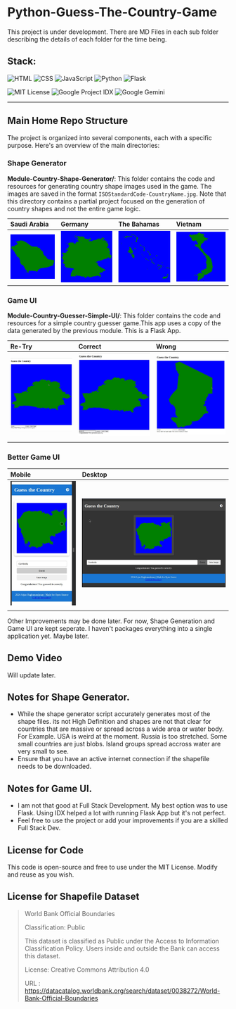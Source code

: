 # Python-Guess-The-Country-Game

This project is under development. There are MD Files in each sub folder describing the details of each folder for the time being. 

## Stack:
![HTML](https://img.shields.io/badge/HTML-%23E34F26?logo=html5&logoColor=white)
![CSS](https://img.shields.io/badge/CSS-%231572B6?logo=css3&logoColor=white)
![JavaScript](https://img.shields.io/badge/JavaScript-%23F7DF1C?logo=javascript&logoColor=black)
![Python](https://img.shields.io/badge/Python-%23239CFF?logo=python&logoColor=white)
![Flask](https://img.shields.io/badge/Flask-%23000?logo=flask&logoColor=white)


![MIT License](https://img.shields.io/badge/License-MIT-green)
![Google Project IDX](https://img.shields.io/badge/Assisted%20By-Google%20Project%20IDX-lightgrey)
![Google Gemini](https://img.shields.io/badge/Assisted%20By-Google%20Gemini-lightgrey)

---
## Main Home Repo Structure

The project is organized into several components, each with a specific purpose. Here's an overview of the main directories:

### Shape Generator
**Module-Country-Shape-Generator/**: This folder contains the code and resources for generating country shape images used in the game. The images are saved in the format `ISOStandardCode-CountryName.jpg`. Note that this directory contains a partial project focused on the generation of country shapes and not the entire game logic.


| Saudi Arabia  | Germany         | The Bahamas  | Vietnam         |
|:--------------|:----------------|:--------------|:----------------|
| ![SA-SaudiArabia](Module-Country-Shape-Generator/sample_images/SA-SaudiArabia.jpg) | ![DE-Germany](Module-Country-Shape-Generator/sample_images/DE-Germany.jpg) | ![BS-TheBahamas](Module-Country-Shape-Generator/sample_images/BS-TheBahamas.jpg) | ![VN-Vietnam](Module-Country-Shape-Generator/sample_images/VN-Vietnam.jpg) |

### Game UI
**Module-Country-Guesser-Simple-UI/**: This folder contains the code and resources for a simple country guesser game.This app uses a copy of the data generated by the previous module. This is a Flask App. 


| Re-Try  | Correct | Wrong |
|:----|:------|:-------|
| ![Retry](Module-Country-Guesser-Simple-UI/output_sample/attempt-retry.jpg) | ![Correct](Module-Country-Guesser-Simple-UI/output_sample/attempt-correct.jpg) |![Wrong](Module-Country-Guesser-Simple-UI/output_sample/attempt-wrong.jpg) |
|                |                 |

### Better Game UI

| Mobile | Desktop |
|:----|:------|
| ![Mobile](Module-Country-Guesser-Game-UI-(New)/screenshots/betterUI-mobile.jpg) | ![Desktop](Module-Country-Guesser-Game-UI-(New)/screenshots/betterUI-desktop.jpg) |
|                |                 |

Other Improvements may be done later. For now, Shape Generation and Game UI are kept seperate. I haven't packages everything into a single application yet. Maybe later. 

## Demo Video
Will update later. 

## Notes for Shape Generator.

- While the shape generator script accurately generates most of the shape files. its not High Definition and shapes are not that clear for countries that are massive or spread across a wide area or water body. For Example. USA is weird at the moment. Russia is too stretched. Some small countries are just blobs. Island groups spread accross water are very small to see. 
- Ensure that you have an active internet connection if the shapefile needs to be downloaded.

## Notes for Game UI.

- I am not that good at Full Stack Development. My best option was to use Flask. Using IDX helped a lot with running Flask App but it's not perfect. 
- Feel free to use the project or add your improvements if you are a skilled Full Stack Dev.

## License for Code

This code is open-source and free to use under the MIT License. Modify and reuse as you wish.

## License for Shapefile Dataset
> World Bank Official Boundaries 
>
> Classification: Public
> 
> This dataset is classified as Public under the Access to Information Classification Policy. Users inside and outside the Bank can access this dataset. 
>
>License: Creative Commons Attribution 4.0
> 
> URL : https://datacatalog.worldbank.org/search/dataset/0038272/World-Bank-Official-Boundaries
>